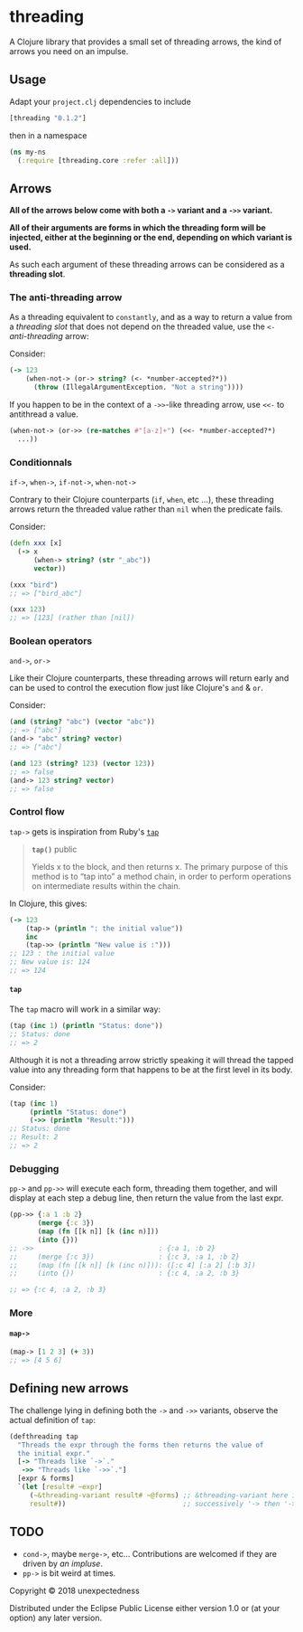 # threading

A Clojure library that provides a small set of threading arrows, the kind of arrows you need on an impulse.

## Usage

Adapt your `project.clj` dependencies to include

```clojure
[threading "0.1.2"]
```

then in a namespace

```clojure
(ns my-ns
  (:require [threading.core :refer :all]))
```

## Arrows

**All of the arrows below come with both a `->` variant and a `->>` variant.**

**All of their arguments are forms in which the threading form will be injected, either at the beginning or the end, depending on which variant is used.**

As such each argument of these threading arrows can be considered as a **threading slot**.

### The anti-threading arrow

As a threading equivalent to `constantly`, and as a way to return a value from a *threading slot* that does not depend on the threaded value, use the `<-` *anti-threading* arrow:

Consider:
```clojure
(-> 123
    (when-not-> (or-> string? (<- *number-accepted?*))
      (throw (IllegalArgumentException. "Not a string"))))
```

If you happen to be in the context of a `->>`-like threading arrow, use `<<-` to antithread a value.
```clojure
(when-not-> (or->> (re-matches #"[a-z]+") (<<- *number-accepted?*)
  ...))
```

### Conditionnals

`if->`, `when->`, `if-not->`, `when-not->`

Contrary to their Clojure counterparts (`if`, `when`, etc ...), these threading arrows return the threaded value rather than `nil` when the predicate fails.

Consider:
```clojure
(defn xxx [x]
  (-> x
      (when-> string? (str "_abc"))
      vector))

(xxx "bird")
;; => ["bird_abc"]

(xxx 123)
;; => [123] (rather than [nil])
```

### Boolean operators

`and->`, `or->`

Like their Clojure counterparts, these threading arrows will return early and can be used to control the execution flow just like Clojure's `and` & `or`.

Consider:
```clojure
(and (string? "abc") (vector "abc"))
;; => ["abc"]
(and-> "abc" string? vector)
;; => ["abc"]

(and 123 (string? 123) (vector 123))
;; => false
(and-> 123 string? vector)
;; => false
```

### Control flow

`tap->` gets is inspiration from Ruby's [`tap`](https://apidock.com/ruby/Object/tap)

> **`tap()`** public
> 
> Yields x to the block, and then returns x. The primary purpose of this
> method is to “tap into” a method chain, in order to perform operations on
> intermediate results within the chain.

In Clojure, this gives:
```clojure
(-> 123
    (tap-> (println ": the initial value"))
    inc
    (tap->> (println "New value is :")))
;; 123 : the initial value
;; New value is: 124
;; => 124
```

#### `tap`

The `tap` macro will work in a similar way:
```clojure
(tap (inc 1) (println "Status: done"))
;; Status: done
;; => 2
```

Although it is not a threading arrow strictly speaking it will thread the tapped value into any threading form that happens to be at the first level in its body.

Consider:
```clojure
(tap (inc 1)
     (println "Status: done")
     (->> (println "Result:")))
;; Status: done
;; Result: 2
;; => 2
```

### Debugging

`pp->` and `pp->>` will execute each form, threading them together, and will display at each step a debug line, then return the value from the last expr.
 
```clojure
(pp->> {:a 1 :b 2}
       (merge {:c 3})
       (map (fn [[k n]] [k (inc n)]))
       (into {}))
;; ->>                               : {:a 1, :b 2}
;;     (merge {:c 3})                : {:c 3, :a 1, :b 2}
;;     (map (fn [[k n]] [k (inc n)])): ([:c 4] [:a 2] [:b 3])
;;     (into {})                     : {:c 4, :a 2, :b 3}

;; => {:c 4, :a 2, :b 3}
```

### More

#### `map->`

```clojure
(map-> [1 2 3] (+ 3))
;; => [4 5 6]
```

## Defining new arrows

The challenge lying in defining both the `->` and `->>` variants, observe the actual definition of `tap`:

```clojure
(defthreading tap
  "Threads the expr through the forms then returns the value of
  the initial expr."
  [-> "Threads like `->`."
   ->> "Threads like `->>`."]
  [expr & forms]
  `(let [result# ~expr]
     (~&threading-variant result# ~@forms) ;; &threading-variant here is
     result#))                             ;; successively '-> then '->>
```


## TODO

-  `cond->`, maybe `merge->`, etc... Contributions are welcomed if they are driven by *an impluse*.
-  `pp->` is bit weird at times.



Copyright © 2018 unexpectedness

Distributed under the Eclipse Public License either version 1.0 or (at
your option) any later version.
